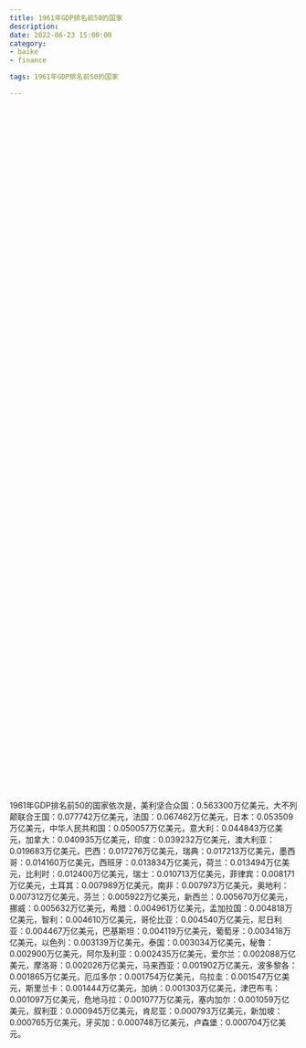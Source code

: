 ```yaml
---
title: 1961年GDP排名前50的国家
description:
date: 2022-06-23 15:00:00
category:
- baike
- finance

tags: 1961年GDP排名前50的国家

---
```


<!-- 引入刚刚下载的 ECharts 文件 -->
<script src="/assets/js/charts/echarts.min.js"></script>

<!-- 为 ECharts 准备一个定义了宽高的 DOM -->
<div id="myChart" style="width: 100%;height:1200px;"></div>

<div>
<p class="paragraph">1961年GDP排名前50的国家依次是，美利坚合众国：0.563300万亿美元，大不列颠联合王国：0.077742万亿美元，法国：0.067462万亿美元，日本：0.053509万亿美元，中华人民共和国：0.050057万亿美元，意大利：0.044843万亿美元，加拿大：0.040935万亿美元，印度：0.039232万亿美元，澳大利亚：0.019683万亿美元，巴西：0.017276万亿美元，瑞典：0.017213万亿美元，墨西哥：0.014160万亿美元，西班牙：0.013834万亿美元，荷兰：0.013494万亿美元，比利时：0.012400万亿美元，瑞士：0.010713万亿美元，菲律宾：0.008171万亿美元，土耳其：0.007989万亿美元，南非：0.007973万亿美元，奥地利：0.007312万亿美元，芬兰：0.005922万亿美元，新西兰：0.005670万亿美元，挪威：0.005632万亿美元，希腊：0.004961万亿美元，孟加拉国：0.004818万亿美元，智利：0.004610万亿美元，哥伦比亚：0.004540万亿美元，尼日利亚：0.004467万亿美元，巴基斯坦：0.004119万亿美元，葡萄牙：0.003418万亿美元，以色列：0.003139万亿美元，泰国：0.003034万亿美元，秘鲁：0.002900万亿美元，阿尔及利亚：0.002435万亿美元，爱尔兰：0.002088万亿美元，摩洛哥：0.002026万亿美元，马来西亚：0.001902万亿美元，波多黎各：0.001865万亿美元，厄瓜多尔：0.001754万亿美元，乌拉圭：0.001547万亿美元，斯里兰卡：0.001444万亿美元，加纳：0.001303万亿美元，津巴布韦：0.001097万亿美元，危地马拉：0.001077万亿美元，塞内加尔：0.001059万亿美元，叙利亚：0.000945万亿美元，肯尼亚：0.000793万亿美元，新加坡：0.000765万亿美元，牙买加：0.000748万亿美元，卢森堡：0.000704万亿美元。</p>
</div>

<script>
    var chartDom = document.getElementById('myChart');
    var myChart = echarts.init(chartDom);
    var option;

    option = {
        title: {
            text: ''
        },
        tooltip: {
            trigger: 'axis',
            axisPointer: {
                type: 'shadow'
            }
        },
        legend: {},
        grid: {
            left: '0%',
            right: '0%',
            bottom: '3%',
            containLabel: true
        },
        xAxis: {
            type: 'value',
            boundaryGap: [0, 0.01]
        },
        yAxis: {
            type: 'category',
            data: ["卢森堡", "牙买加", "新加坡", "肯尼亚", "叙利亚", "塞内加尔", "危地马拉", "津巴布韦", "加纳", "斯里兰卡", "乌拉圭", "厄瓜多尔", "波多黎各", "马来西亚", "摩洛哥", "爱尔兰", "阿尔及利亚", "秘鲁", "泰国", "以色列", "葡萄牙", "巴基斯坦", "尼日利亚", "哥伦比亚", "智利", "孟加拉国", "希腊", "挪威", "新西兰", "芬兰", "奥地利", "南非", "土耳其", "菲律宾", "瑞士", "比利时", "荷兰", "西班牙", "墨西哥", "瑞典", "巴西", "澳大利亚", "印度", "加拿大", "意大利", "中华人民共和国", "日本", "法国", "大不列颠联合王国", "美利坚合众国"]
        },
        series: [
            {
                itemStyle: {
                    color: "#00868B"
                },
                name: '（单位：万亿美元）',
                type: 'bar',
                data: [0.000704, 0.000748, 0.000765, 0.000793, 0.000945, 0.001059, 0.001077, 0.001097, 0.001303, 0.001444, 0.001547, 0.001754, 0.001865, 0.001902, 0.002026, 0.002088, 0.002435, 0.002900, 0.003034, 0.003139, 0.003418, 0.004119, 0.004467, 0.004540, 0.004610, 0.004818, 0.004961, 0.005632, 0.005670, 0.005922, 0.007312, 0.007973, 0.007989, 0.008171, 0.010713, 0.012400, 0.013494, 0.013834, 0.014160, 0.017213, 0.017276, 0.019683, 0.039232, 0.040935, 0.044843, 0.050057, 0.053509, 0.067462, 0.077742, 0.563300]
            }
        ]
    };

    option && myChart.setOption(option);

</script>
